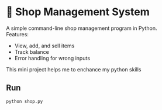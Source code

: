 # 🏪 Shop Management System

A simple command-line shop management program in Python.  
Features:
- View, add, and sell items  
- Track balance  
- Error handling for wrong inputs

This mini project helps me to enchance my python skills 

## Run
```bash
python shop.py
